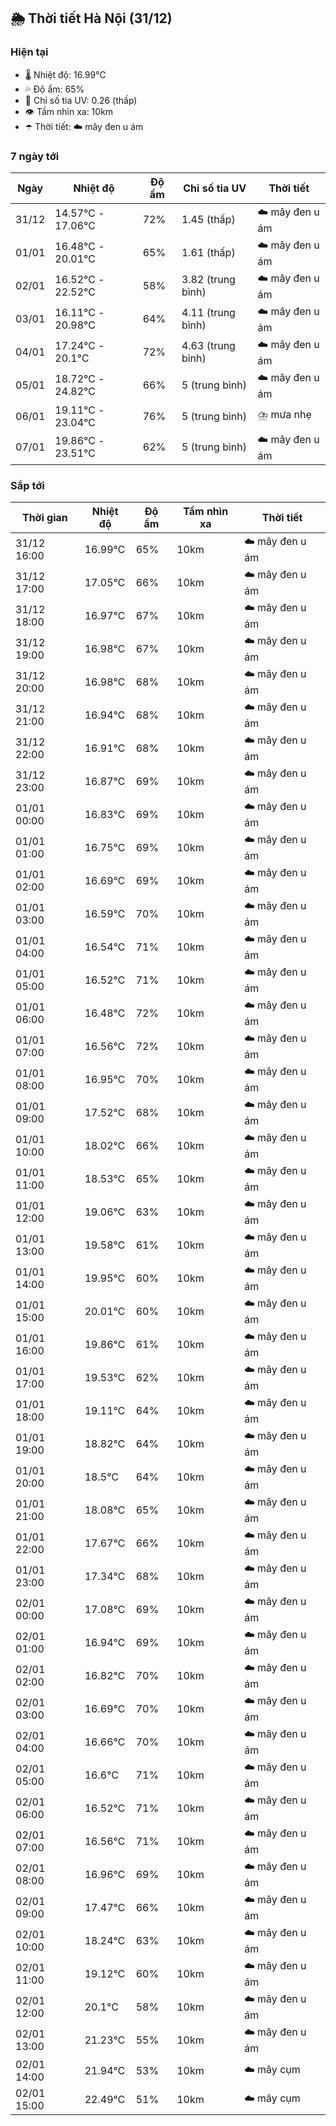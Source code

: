## 🌦️ Thời tiết Hà Nội (31/12)

### Hiện tại

- 🌡️ Nhiệt độ: 16.99℃
- 💦 Độ ẩm: 65%
- 🌟 Chỉ số tia UV: 0.26 (thấp)
- 👁️ Tầm nhìn xa: 10km
- ☂️ Thời tiết: ☁️ mây đen u ám

### 7 ngày tới

| Ngày | Nhiệt độ | Độ ẩm | Chỉ số tia UV | Thời tiết |
| --- | --- | --- | --- | --- |
| 31/12 | 14.57℃ - 17.06℃ | 72% | 1.45 (thấp) | ☁️ mây đen u ám |
| 01/01 | 16.48℃ - 20.01℃ | 65% | 1.61 (thấp) | ☁️ mây đen u ám |
| 02/01 | 16.52℃ - 22.52℃ | 58% | 3.82 (trung bình) | ☁️ mây đen u ám |
| 03/01 | 16.11℃ - 20.98℃ | 64% | 4.11 (trung bình) | ☁️ mây đen u ám |
| 04/01 | 17.24℃ - 20.1℃ | 72% | 4.63 (trung bình) | ☁️ mây đen u ám |
| 05/01 | 18.72℃ - 24.82℃ | 66% | 5 (trung bình) | ☁️ mây đen u ám |
| 06/01 | 19.11℃ - 23.04℃ | 76% | 5 (trung bình) | ⛈️ mưa nhẹ |
| 07/01 | 19.86℃ - 23.51℃ | 62% | 5 (trung bình) | ☁️ mây đen u ám |

### Sắp tới

| Thời gian | Nhiệt độ | Độ ẩm | Tầm nhìn xa | Thời tiết |
| --- | --- | --- | --- | --- |
| 31/12 16:00 | 16.99℃ | 65% | 10km | ☁️ mây đen u ám |
| 31/12 17:00 | 17.05℃ | 66% | 10km | ☁️ mây đen u ám |
| 31/12 18:00 | 16.97℃ | 67% | 10km | ☁️ mây đen u ám |
| 31/12 19:00 | 16.98℃ | 67% | 10km | ☁️ mây đen u ám |
| 31/12 20:00 | 16.98℃ | 68% | 10km | ☁️ mây đen u ám |
| 31/12 21:00 | 16.94℃ | 68% | 10km | ☁️ mây đen u ám |
| 31/12 22:00 | 16.91℃ | 68% | 10km | ☁️ mây đen u ám |
| 31/12 23:00 | 16.87℃ | 69% | 10km | ☁️ mây đen u ám |
| 01/01 00:00 | 16.83℃ | 69% | 10km | ☁️ mây đen u ám |
| 01/01 01:00 | 16.75℃ | 69% | 10km | ☁️ mây đen u ám |
| 01/01 02:00 | 16.69℃ | 69% | 10km | ☁️ mây đen u ám |
| 01/01 03:00 | 16.59℃ | 70% | 10km | ☁️ mây đen u ám |
| 01/01 04:00 | 16.54℃ | 71% | 10km | ☁️ mây đen u ám |
| 01/01 05:00 | 16.52℃ | 71% | 10km | ☁️ mây đen u ám |
| 01/01 06:00 | 16.48℃ | 72% | 10km | ☁️ mây đen u ám |
| 01/01 07:00 | 16.56℃ | 72% | 10km | ☁️ mây đen u ám |
| 01/01 08:00 | 16.95℃ | 70% | 10km | ☁️ mây đen u ám |
| 01/01 09:00 | 17.52℃ | 68% | 10km | ☁️ mây đen u ám |
| 01/01 10:00 | 18.02℃ | 66% | 10km | ☁️ mây đen u ám |
| 01/01 11:00 | 18.53℃ | 65% | 10km | ☁️ mây đen u ám |
| 01/01 12:00 | 19.06℃ | 63% | 10km | ☁️ mây đen u ám |
| 01/01 13:00 | 19.58℃ | 61% | 10km | ☁️ mây đen u ám |
| 01/01 14:00 | 19.95℃ | 60% | 10km | ☁️ mây đen u ám |
| 01/01 15:00 | 20.01℃ | 60% | 10km | ☁️ mây đen u ám |
| 01/01 16:00 | 19.86℃ | 61% | 10km | ☁️ mây đen u ám |
| 01/01 17:00 | 19.53℃ | 62% | 10km | ☁️ mây đen u ám |
| 01/01 18:00 | 19.11℃ | 64% | 10km | ☁️ mây đen u ám |
| 01/01 19:00 | 18.82℃ | 64% | 10km | ☁️ mây đen u ám |
| 01/01 20:00 | 18.5℃ | 64% | 10km | ☁️ mây đen u ám |
| 01/01 21:00 | 18.08℃ | 65% | 10km | ☁️ mây đen u ám |
| 01/01 22:00 | 17.67℃ | 66% | 10km | ☁️ mây đen u ám |
| 01/01 23:00 | 17.34℃ | 68% | 10km | ☁️ mây đen u ám |
| 02/01 00:00 | 17.08℃ | 69% | 10km | ☁️ mây đen u ám |
| 02/01 01:00 | 16.94℃ | 69% | 10km | ☁️ mây đen u ám |
| 02/01 02:00 | 16.82℃ | 70% | 10km | ☁️ mây đen u ám |
| 02/01 03:00 | 16.69℃ | 70% | 10km | ☁️ mây đen u ám |
| 02/01 04:00 | 16.66℃ | 70% | 10km | ☁️ mây đen u ám |
| 02/01 05:00 | 16.6℃ | 71% | 10km | ☁️ mây đen u ám |
| 02/01 06:00 | 16.52℃ | 71% | 10km | ☁️ mây đen u ám |
| 02/01 07:00 | 16.56℃ | 71% | 10km | ☁️ mây đen u ám |
| 02/01 08:00 | 16.96℃ | 69% | 10km | ☁️ mây đen u ám |
| 02/01 09:00 | 17.47℃ | 66% | 10km | ☁️ mây đen u ám |
| 02/01 10:00 | 18.24℃ | 63% | 10km | ☁️ mây đen u ám |
| 02/01 11:00 | 19.12℃ | 60% | 10km | ☁️ mây đen u ám |
| 02/01 12:00 | 20.1℃ | 58% | 10km | ☁️ mây đen u ám |
| 02/01 13:00 | 21.23℃ | 55% | 10km | ☁️ mây đen u ám |
| 02/01 14:00 | 21.94℃ | 53% | 10km | ☁️ mây cụm |
| 02/01 15:00 | 22.49℃ | 51% | 10km | ☁️ mây cụm |
